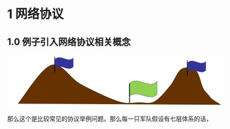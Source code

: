 <!--
 * @Author: your name
 * @Date: 2020-04-18 08:42:44
 * @LastEditTime: 2020-04-29 14:31:45
 * @LastEditors: Please set LastEditors
 * @Description: In User Settings Edit
 * @FilePath: \JavaScholar\docs\2.net\3.TCP\1-TCP.md
 -->

# 1 网络协议

## 1.0 例子引入网络协议相关概念

![avatar](./assets/1-1.jpg)

那么这个是比较常见的协议举例问题。那么每一只军队假设有七层体系的话，